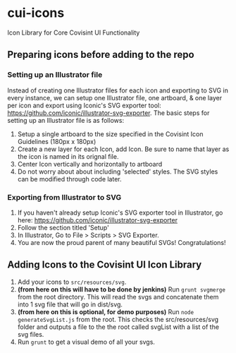 # cui-icons
Icon Library for Core Covisint UI Functionality

## Preparing icons before adding to the repo

### Setting up an Illustrator file

Instead of creating one Illustrator files for each icon and exporting to SVG in every instance, we can setup one Illustrator file, one artboard, & one layer per icon and export using Iconic's SVG exporter tool: https://github.com/iconic/illustrator-svg-exporter. The basic steps for setting up an Illustrator file is as follows:

1. Setup a single artboard to the size specified in the Covisint Icon Guidelines (180px x 180px)
2. Create a new layer for each Icon, add Icon. Be sure to name that layer as the icon is named in its orignal file.
3. Center Icon vertically and horizontally to artboard
4. Do not worry about about including 'selected' styles. The SVG styles can be modified through code later.

### Exporting from Illustrator to SVG

1. If you haven't already setup Iconic's SVG exporter tool in Illustrator, go here: https://github.com/iconic/illustrator-svg-exporter
2. Follow the section titled 'Setup'
3. In Illustrator, Go to File > Scripts > SVG Exporter.
4. You are now the proud parent of many beautiful SVGs! Congratulations!


## Adding Icons to the Covisint UI Icon Library

1. Add your icons to `src/resources/svg`.
2. <b>(from here on this will have to be done by jenkins)</b> Run `grunt svgmerge` from the root directory. This will read the svgs and concatenate them into 1 svg file that will go in dist/svg.
3. <b>(from here on this is optional, for demo purposes)</b> Run `node generateSvgList.js` from the root. This checks the src/resources/svg folder and outputs a file to the the root called svgList with a list of the svg files.
4. Run `grunt` to get a visual demo of all your svgs.
